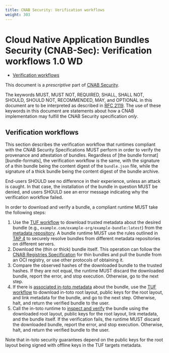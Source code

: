 ```yaml
---
title: CNAB Security: Verification workflows
weight: 303
---
```


# Cloud Native Application Bundles Security (CNAB-Sec): Verification workflows 1.0 WD

- [Verification workflows](#verification-workflows)

This document is a _prescriptive_ part of [CNAB Security](300-CNAB-security.md).

The keywords MUST, MUST NOT, REQUIRED, SHALL, SHALL NOT, SHOULD, SHOULD NOT, RECOMMENDED, MAY, and OPTIONAL in this document are to be interpreted as described in [RFC 2119](https://tools.ietf.org/html/rfc2119). The use of these keywords in this document are statements about how a CNAB implementation may fulfill the CNAB Security specification _only_.

## Verification workflows

This section describes the verification workflow that runtimes compliant with the CNAB Security Specifications MUST perform in order to verify the provenance and attestation of bundles. Regardless of [the bundle format][bundle-formats], the verification workflow is the same, with the signature of a thin bundle being the content digest of the `bundle.json` file, while the signature of a thick bundle being the content digest of the bundle archive.

End-users SHOULD see no difference in their experience, unless an attack is caught. In that case, the installation of the bundle in question MUST be denied, and users SHOULD see an error message indicating why the verification workflow failed.

In order to download and verify a bundle, a compliant runtime MUST take the following steps:

1. Use the [TUF workflow][tuf-workflow] to download trusted metadata about the desired bundle (e.g., `example.com/example-org/example-bundle:latest`) from the [metadata repository][metadata-repository]. A bundle runtime MUST use the rules outlined in [TAP 4](https://github.com/theupdateframework/taps/blob/master/tap4.md) to securely resolve bundles from different metadata repositories on different servers.
1. Download the (thin or thick) bundle itself. This operation can follow the [CNAB Registries Specification][registry-spec] for thin bundles and pull the bundle from an OCI registry, or use other protocols of obtaining it.
1. Compare the observed hashes of the downloaded bundle to the trusted hashes. If they are not equal, the runtime MUST discard the downloaded bundle, report the error, and stop execution. Otherwise, go to the next step.
1. If there is [associated in-toto metadata][metadata-repository] about the bundle, use the [TUF workflow][tuf-workflow] to download in-toto root layout, public keys for the root layout, and link metadata for the bundle, and go to the next step. Otherwise, halt, and return the verified bundle to the user.
1. Call the in-toto runtime to [inspect and verify](https://github.com/in-toto/docs/blob/e9806a000c32dea73f6044a140386f601c7d4e18/in-toto-spec.md#52-verifying-the-final-product) the bundle using the downloaded root layout, public keys for the root layout, link metadata, and the bundle itself. If the verification fails, the runtime MUST discard the downloaded bundle, report the error, and stop execution.  Otherwise, halt, and return the verified bundle to the user.

Note that in-toto security guarantees depend on the public keys for the root layout being signed with offline keys in the TUF targets metadata.

[tuf-workflow]: https://github.com/theupdateframework/specification/blob/master/tuf-spec.md#5-detailed-workflows
[metadata-repository]: 301-metadata-repositories.md
[registry-spec]: 200-CNAB-registries.md
